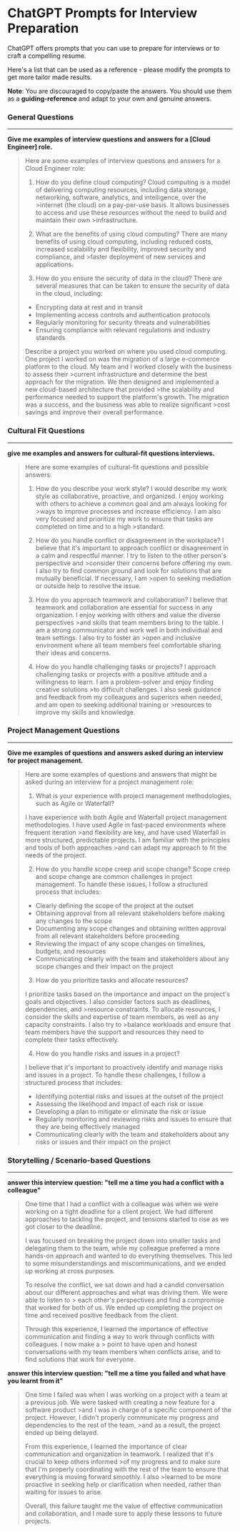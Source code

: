 # ChatGPT Prompts for Interview Preparation

ChatGPT offers prompts that you can use to prepare for interviews or to craft a compelling resume.

Here's a list that can be used as a reference - please modify the prompts to get more tailor made results.

**Note**: You are discouraged to copy/paste the answers. You should use them as a **guiding-reference** and adapt to your own and genuine answers.


### General Questions
------------
**Give me examples of interview questions and answers for a [Cloud Engineer] role.**

>Here are some examples of interview questions and answers for a Cloud Engineer role:
>
>1. How do you define cloud computing?
>Cloud computing is a model of delivering computing resources, including data storage, networking, software, analytics, and intelligence, over the >internet (the cloud) on a pay-per-use basis. It allows businesses to access and use these resources without the need to build and maintain their own >infrastructure.
>
>2. What are the benefits of using cloud computing?
>There are many benefits of using cloud computing, including reduced costs, increased scalability and flexibility, improved security and compliance, and >faster deployment of new services and applications.
>
>4. How do you ensure the security of data in the cloud?
>There are several measures that can be taken to ensure the security of data in the cloud, including:
>
>* Encrypting data at rest and in transit
>* Implementing access controls and authentication protocols
>* Regularly monitoring for security threats and vulnerabilities
>* Ensuring compliance with relevant regulations and industry standards
>
>Describe a project you worked on where you used cloud computing.
>One project I worked on was the migration of a large e-commerce platform to the cloud. My team and I worked closely with the business to assess their >current infrastructure and determine the best approach for the migration. We then designed and implemented a new cloud-based architecture that provided >the scalability and performance needed to support the platform's growth. The migration was a success, and the business was able to realize significant >cost savings and improve their overall performance.

### Cultural Fit Questions
------------
**give me examples and answers for cultural-fit questions interviews.**

>Here are some examples of cultural-fit questions and possible answers:
>
>1. How do you describe your work style?
>I would describe my work style as collaborative, proactive, and organized. I enjoy working with others to achieve a common goal and am always looking for >ways to improve processes and increase efficiency. I am also very focused and prioritize my work to ensure that tasks are completed on time and to a high >standard.
>
>2. How do you handle conflict or disagreement in the workplace?
>I believe that it's important to approach conflict or disagreement in a calm and respectful manner. I try to listen to the other person's perspective and >consider their concerns before offering my own. I also try to find common ground and look for solutions that are mutually beneficial. If necessary, I am >open to seeking mediation or outside help to resolve the issue.
>
>3. How do you approach teamwork and collaboration?
>I believe that teamwork and collaboration are essential for success in any organization. I enjoy working with others and value the diverse perspectives >and skills that team members bring to the table. I am a strong communicator and work well in both individual and team settings. I also try to foster an >open and inclusive environment where all team members feel comfortable sharing their ideas and concerns.
>
>4. How do you handle challenging tasks or projects?
>I approach challenging tasks or projects with a positive attitude and a willingness to learn. I am a problem-solver and enjoy finding creative solutions >to difficult challenges. I also seek guidance and feedback from my colleagues and superiors when needed, and am open to seeking additional training or >resources to improve my skills and knowledge.
>

### Project Management Questions
------------
**Give me examples of questions and answers asked during an interview for project management.**

>Here are some examples of questions and answers that might be asked during an interview for a project management role:
>
>1. What is your experience with project management methodologies, such as Agile or Waterfall?
>
>I have experience with both Agile and Waterfall project management methodologies. I have used Agile in fast-paced environments where frequent iteration >and flexibility are key, and have used Waterfall in more structured, predictable projects. I am familiar with the principles and tools of both approaches >and can adapt my approach to fit the needs of the project.
>
>2. How do you handle scope creep and scope change?
>Scope creep and scope change are common challenges in project management. To handle these issues, I follow a structured process that includes:
>
>* Clearly defining the scope of the project at the outset
>* Obtaining approval from all relevant stakeholders before making any changes to the scope
>* Documenting any scope changes and obtaining written approval from all relevant stakeholders before proceeding
>* Reviewing the impact of any scope changes on timelines, budgets, and resources
>* Communicating clearly with the team and stakeholders about any scope changes and their impact on the project
>
>3. How do you prioritize tasks and allocate resources?
>
>I prioritize tasks based on the importance and impact on the project's goals and objectives. I also consider factors such as deadlines, dependencies, and >resource constraints. To allocate resources, I consider the skills and expertise of team members, as well as any capacity constraints. I also try to >balance workloads and ensure that team members have the support and resources they need to complete their tasks effectively.
>
>4. How do you handle risks and issues in a project?
>
>I believe that it's important to proactively identify and manage risks and issues in a project. To handle these challenges, I follow a structured process that includes:
>
>* Identifying potential risks and issues at the outset of the project
>* Assessing the likelihood and impact of each risk or issue
>* Developing a plan to mitigate or eliminate the risk or issue
>* Regularly monitoring and reviewing risks and issues to ensure that they are being effectively managed
>* Communicating clearly with the team and stakeholders about any risks or issues and their impact on the project



### Storytelling / Scenario-based Questions
------------
**answer this interview question: "tell me a time you had a conflict with a colleague"**

> One time that I had a conflict with a colleague was when we were working on a tight deadline for a client project. We had different approaches to tackling the project, and tensions started to rise as we got closer to the deadline.
>
> I was focused on breaking the project down into smaller tasks and delegating them to the team, while my colleague preferred a more hands-on approach and wanted to do everything themselves. This led to some misunderstandings and miscommunications, and we ended up working at cross purposes.
>
> To resolve the conflict, we sat down and had a candid conversation about our different approaches and what was driving them. We were able to listen to > each other's perspectives and find a compromise that worked for both of us. We ended up completing the project on time and received positive feedback from the client.
>
> Through this experience, I learned the importance of effective communication and finding a way to work through conflicts with colleagues. I now make a > point to have open and honest conversations with my team members when conflicts arise, and to find solutions that work for everyone.

**answer this interview question: "tell me a time you failed and what have you learnt from it"**
>One time I failed was when I was working on a project with a team at a previous job. We were tasked with creating a new feature for a software product >and I was in charge of a specific component of the project. However, I didn't properly communicate my progress and dependencies to the rest of the team, >and as a result, the project ended up being delayed.
>
>From this experience, I learned the importance of clear communication and organization in teamwork. I realized that it's crucial to keep others informed >of my progress and to make sure that I'm properly coordinating with the rest of the team to ensure that everything is moving forward smoothly. I also >learned to be more proactive in seeking help or clarification when needed, rather than waiting for issues to arise.
>
>Overall, this failure taught me the value of effective communication and collaboration, and I made sure to apply these lessons to future projects.
